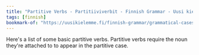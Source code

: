 ```yaml
---
title: "Partitive Verbs - Partitiiviverbit - Finnish Grammar - Uusi kielemme"
tags: [finnish]
bookmark-of: "https://uusikielemme.fi/finnish-grammar/grammatical-cases/partitive-verbs-partitiiviverbit-list"
---
```

Here's a list of some basic partitive verbs. Partitive verbs require the noun they're attached to to appear in the partitive case.